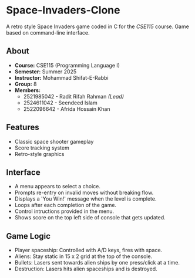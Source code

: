 # Space-Invaders-Clone

A retro style Space Invaders game coded in C for the *CSE115* course. Game based on command-line interface.

## About

- **Course:** CSE115 (Programming Language I)
- **Semester:** Summer 2025
- **Instructor:** Mohammad Shifat-E-Rabbi
- **Group:** 8
- **Members:**
  - 2521985042 - Radit Rifah Rahman *(Lead)*
  - 2524611042 - Seendeed Islam
  - 2522096642 - Afrida Hossain Khan
  
 
## Features

  - Classic space shooter gameplay
  - Score tracking system
  - Retro-style graphics

## Interface 
  - A menu appears to select a choice.
  - Prompts re-entry on invalid moves without breaking flow.
  - Displays a 'You Win!' message when the level is complete.
  - Loops after each completion of the game.
  - Control intructions provided in the menu. 
  - Shows score on the top left side of console that gets updated. 


## Game Logic
   
 - Player spaceship: Controlled with A/D keys, fires with space.
 - Aliens: Stay static in 15 x 2 grid at the top of the console.
 - Bullets: Lasers sent towards alien ships by one press/click at a time.
 - Destruction: Lasers hits alien spaceships and is destroyed.  
